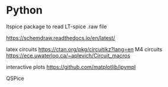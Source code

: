 # Python

ltspice package to read LT-spice .raw file

https://schemdraw.readthedocs.io/en/latest/

latex circuits https://ctan.org/pkg/circuitikz?lang=en
M4 circuits  https://ece.uwaterloo.ca/~aplevich/Circuit_macros


interactive plots
https://github.com/matplotlib/ipympl

QSPice